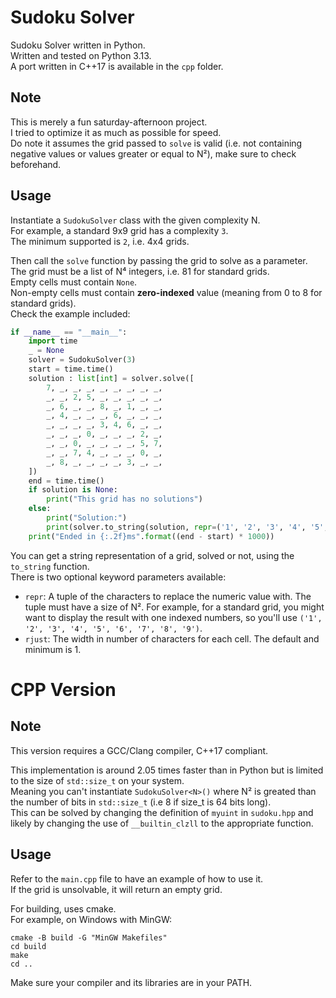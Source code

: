 # Sudoku Solver  
  
Sudoku Solver written in Python.  
Written and tested on Python 3.13.  
A port written in C++17 is available in the `cpp` folder.  
  
## Note
  
This is merely a fun saturday-afternoon project.  
I tried to optimize it as much as possible for speed.  
Do note it assumes the grid passed to `solve` is valid (i.e. not containing negative values or values greater or equal to N²), make sure to check beforehand.  
  
## Usage  
  
Instantiate a `SudokuSolver` class with the given complexity N.  
For example, a standard 9x9 grid has a complexity `3`.  
The minimum supported is `2`, i.e. 4x4 grids.  
  
Then call the `solve` function by passing the grid to solve as a parameter.  
The grid must be a list of N⁴ integers, i.e. 81 for standard grids.  
Empty cells must contain `None`.  
Non-empty cells must contain **zero-indexed** value (meaning from 0 to 8 for standard grids).  
Check the example included:  
```python
if __name__ == "__main__":
    import time
    _ = None
    solver = SudokuSolver(3)
    start = time.time()
    solution : list[int] = solver.solve([
        7, _, _, _, _, _, _, _, _,
        _, _, 2, 5, _, _, _, _, _,
        _, 6, _, _, 8, _, 1, _, _,
        _, 4, _, _, _, 6, _, _, _,
        _, _, _, _, 3, 4, 6, _, _,
        _, _, _, 0, _, _, _, 2, _,
        _, _, 0, _, _, _, _, 5, 7,
        _, _, 7, 4, _, _, _, 0, _,
        _, 8, _, _, _, _, 3, _, _,
    ])
    end = time.time()
    if solution is None:
        print("This grid has no solutions")
    else:
        print("Solution:")
        print(solver.to_string(solution, repr=('1', '2', '3', '4', '5', '6', '7', '8', '9')))
    print("Ended in {:.2f}ms".format((end - start) * 1000))
```  
  
You can get a string representation of a grid, solved or not, using the `to_string` function.  
There is two optional keyword parameters available:  
- `repr`: A tuple of the characters to replace the numeric value with. The tuple must have a size of N². For example, for a standard grid, you might want to display the result with one indexed numbers, so you'll use `('1', '2', '3', '4', '5', '6', '7', '8', '9')`.  
- `rjust`: The width in number of characters for each cell. The default and minimum is 1.  
  
# CPP Version  
  
## Note  
  
This version requires a GCC/Clang compiler, C++17 compliant.  
  
This implementation is around 2.05 times faster than in Python but is limited to the size of `std::size_t` on your system.  
Meaning you can't instantiate `SudokuSolver<N>()` where N² is greated than the number of bits in `std::size_t` (i.e 8 if size_t is 64 bits long).  
This can be solved by changing the definition of `myuint` in `sudoku.hpp` and likely by changing the use of `__builtin_clzll` to the appropriate function.  
  
## Usage  
  
Refer to the `main.cpp` file to have an example of how to use it.  
If the grid is unsolvable, it will return an empty grid.  
  
For building, uses cmake.  
For example, on Windows with MinGW:  
```
cmake -B build -G "MinGW Makefiles"
cd build
make
cd ..
```  
Make sure your compiler and its libraries are in your PATH.  